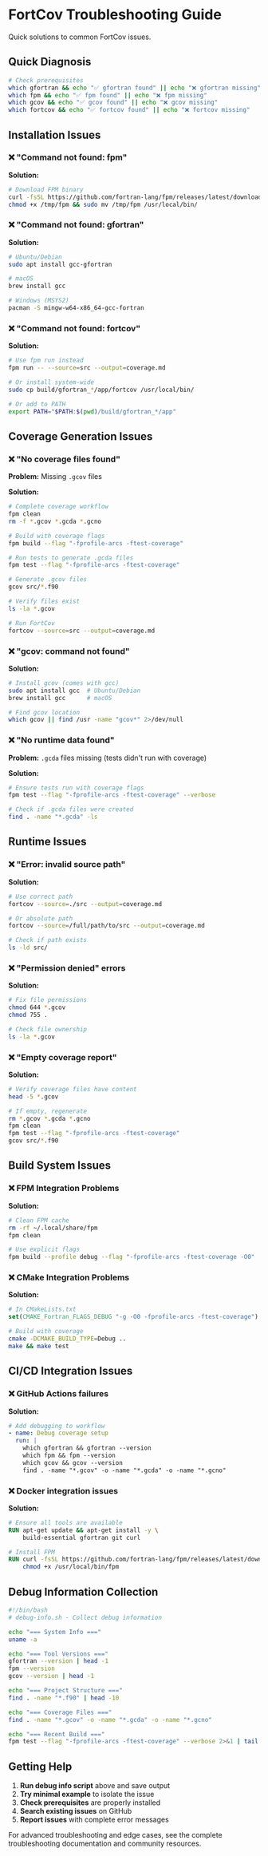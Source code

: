 # FortCov Troubleshooting Guide

Quick solutions to common FortCov issues.

## Quick Diagnosis

```bash
# Check prerequisites
which gfortran && echo "✅ gfortran found" || echo "❌ gfortran missing"
which fpm && echo "✅ fpm found" || echo "❌ fpm missing"  
which gcov && echo "✅ gcov found" || echo "❌ gcov missing"
which fortcov && echo "✅ fortcov found" || echo "❌ fortcov missing"
```

## Installation Issues

### ❌ "Command not found: fpm"

**Solution:**
```bash
# Download FPM binary
curl -fsSL https://github.com/fortran-lang/fpm/releases/latest/download/fpm-0.12.0-linux-x86_64-gcc-12 -o /tmp/fpm
chmod +x /tmp/fpm && sudo mv /tmp/fpm /usr/local/bin/
```

### ❌ "Command not found: gfortran"

**Solution:**
```bash
# Ubuntu/Debian
sudo apt install gcc-gfortran

# macOS
brew install gcc

# Windows (MSYS2)
pacman -S mingw-w64-x86_64-gcc-fortran
```

### ❌ "Command not found: fortcov"

**Solution:**
```bash
# Use fpm run instead
fpm run -- --source=src --output=coverage.md

# Or install system-wide
sudo cp build/gfortran_*/app/fortcov /usr/local/bin/

# Or add to PATH
export PATH="$PATH:$(pwd)/build/gfortran_*/app"
```

## Coverage Generation Issues

### ❌ "No coverage files found"

**Problem:** Missing `.gcov` files

**Solution:**
```bash
# Complete coverage workflow
fpm clean
rm -f *.gcov *.gcda *.gcno

# Build with coverage flags
fpm build --flag "-fprofile-arcs -ftest-coverage"

# Run tests to generate .gcda files
fpm test --flag "-fprofile-arcs -ftest-coverage"

# Generate .gcov files
gcov src/*.f90

# Verify files exist
ls -la *.gcov

# Run FortCov
fortcov --source=src --output=coverage.md
```

### ❌ "gcov: command not found"

**Solution:**
```bash
# Install gcov (comes with gcc)
sudo apt install gcc  # Ubuntu/Debian
brew install gcc      # macOS

# Find gcov location
which gcov || find /usr -name "gcov*" 2>/dev/null
```

### ❌ "No runtime data found"

**Problem:** `.gcda` files missing (tests didn't run with coverage)

**Solution:**
```bash
# Ensure tests run with coverage flags
fpm test --flag "-fprofile-arcs -ftest-coverage" --verbose

# Check if .gcda files were created
find . -name "*.gcda" -ls
```

## Runtime Issues

### ❌ "Error: invalid source path"

**Solution:**
```bash
# Use correct path
fortcov --source=./src --output=coverage.md

# Or absolute path
fortcov --source=/full/path/to/src --output=coverage.md

# Check if path exists
ls -ld src/
```

### ❌ "Permission denied" errors

**Solution:**
```bash
# Fix file permissions
chmod 644 *.gcov
chmod 755 .

# Check file ownership
ls -la *.gcov
```

### ❌ "Empty coverage report"

**Solution:**
```bash
# Verify coverage files have content
head -5 *.gcov

# If empty, regenerate
rm *.gcov *.gcda *.gcno
fpm clean
fpm test --flag "-fprofile-arcs -ftest-coverage"
gcov src/*.f90
```

## Build System Issues

### ❌ FPM Integration Problems

**Solution:**
```bash
# Clean FPM cache
rm -rf ~/.local/share/fpm
fpm clean

# Use explicit flags
fpm build --profile debug --flag "-fprofile-arcs -ftest-coverage -O0"
```

### ❌ CMake Integration Problems

**Solution:**
```cmake
# In CMakeLists.txt
set(CMAKE_Fortran_FLAGS_DEBUG "-g -O0 -fprofile-arcs -ftest-coverage")
```

```bash
# Build with coverage
cmake -DCMAKE_BUILD_TYPE=Debug ..
make && make test
```

## CI/CD Integration Issues

### ❌ GitHub Actions failures

**Solution:**
```yaml
# Add debugging to workflow
- name: Debug coverage setup
  run: |
    which gfortran && gfortran --version
    which fpm && fpm --version
    which gcov && gcov --version
    find . -name "*.gcov" -o -name "*.gcda" -o -name "*.gcno"
```

### ❌ Docker integration issues

**Solution:**
```dockerfile
# Ensure all tools are available
RUN apt-get update && apt-get install -y \
    build-essential gfortran git curl

# Install FPM
RUN curl -fsSL https://github.com/fortran-lang/fpm/releases/latest/download/fpm-0.12.0-linux-x86_64-gcc-12 -o /usr/local/bin/fpm && \
    chmod +x /usr/local/bin/fpm
```

## Debug Information Collection

```bash
#!/bin/bash
# debug-info.sh - Collect debug information

echo "=== System Info ==="
uname -a

echo "=== Tool Versions ==="
gfortran --version | head -1
fpm --version
gcov --version | head -1

echo "=== Project Structure ==="
find . -name "*.f90" | head -10

echo "=== Coverage Files ==="
find . -name "*.gcov" -o -name "*.gcda" -o -name "*.gcno"

echo "=== Recent Build ==="
fpm test --flag "-fprofile-arcs -ftest-coverage" --verbose 2>&1 | tail -10
```

## Getting Help

1. **Run debug info script** above and save output
2. **Try minimal example** to isolate the issue
3. **Check prerequisites** are properly installed
4. **Search existing issues** on GitHub
5. **Report issues** with complete error messages

For advanced troubleshooting and edge cases, see the complete troubleshooting documentation and community resources.